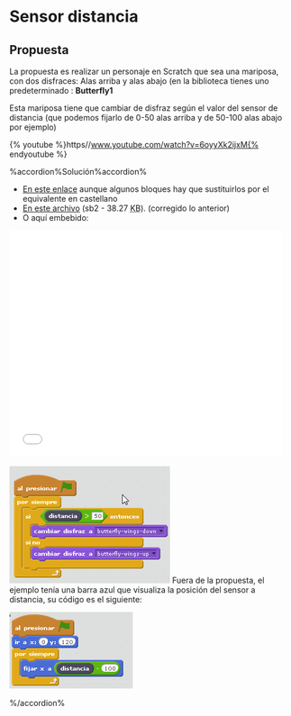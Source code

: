 
# Sensor distancia

## Propuesta

La propuesta es realizar un personaje en Scratch que sea una mariposa, con dos disfraces: Alas arriba y alas abajo (en la biblioteca tienes uno predeterminado : **Butterfly1**

Esta mariposa tiene que cambiar de disfraz según el valor del sensor de distancia (que podemos fijarlo de 0-50 alas arriba y de 50-100 alas abajo por ejemplo)

{% youtube %}https//www.youtube.com/watch?v=6oyyXk2ijxM{% endyoutube %}

%accordion%Solución%accordion%

- [En este enlace](https://scratch.mit.edu/projects/1789931/) aunque algunos bloques hay que sustituirlos por el equivalente en castellano
- [En este archivo](mariposa2.sb2) (sb2 - 38.27 <abbr lang="en" title="KiloBytes">KB</abbr>). (corregido lo anterior)
- O aquí embebido:

<iframe width="485" height="402" allowtransparency="true" src="//scratch.mit.edu/projects/watch?v=1789931/?autostart=false" frameborder="0" allowfullscreen=""></iframe>

![](img/mariposa2.png)
Fuera de la propuesta, el ejemplo tenía una barra azul que visualiza la posición del sensor a distancia, su código es el siguiente:

![](img/mariposa2-1.png)

%/accordion%
